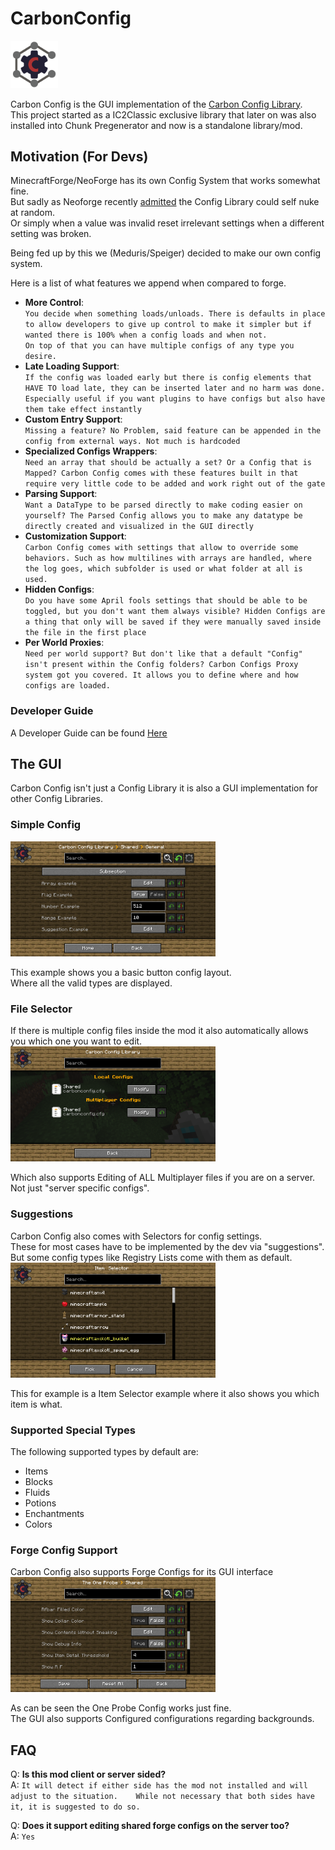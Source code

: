 # CarbonConfig

<img src="img/logo.png" width="15%">

Carbon Config is the GUI implementation of the [Carbon Config Library](https://github.com/Carbon-Config-Project/CarbonConfigLib).   
This project started as a IC2Classic exclusive library that later on was also installed into Chunk Pregenerator and now is a standalone library/mod.   

## Motivation (For Devs)

MinecraftForge/NeoForge has its own Config System that works somewhat fine.   
But sadly as Neoforge recently [admitted](https://github.com/neoforged/NeoForge/issues/32) the Config Library could self nuke at random.   
Or simply when a value was invalid reset irrelevant settings when a different setting was broken.    

Being fed up by this we (Meduris/Speiger) decided to make our own config system.   

Here is a list of what features we append when compared to forge.    

- **More Control**:    
  ``You decide when something loads/unloads. There is defaults in place to allow developers to give up control to make it simpler but if wanted there is 100% when a config loads and when not.``     
  ``On top of that you can have multiple configs of any type you desire.``    
- **Late Loading Support**:    
  ``If the config was loaded early but there is config elements that HAVE TO load late, they can be inserted later and no harm was done. Especially useful if you want plugins to have configs but also have them take effect instantly``   
- **Custom Entry Support**:    
  ``Missing a feature? No Problem, said feature can be appended in the config from external ways. Not much is hardcoded``   
- **Specialized Configs Wrappers**:    
  ``Need an array that should be actually a set? Or a Config that is Mapped? Carbon Config comes with these features built in that require very little code to be added and work right out of the gate``   
- **Parsing Support**:    
  ``Want a DataType to be parsed directly to make coding easier on yourself? The Parsed Config allows you to make any datatype be directly created and visualized in the GUI directly``   
- **Customization Support**:    
  ``Carbon Config comes with settings that allow to override some behaviors. Such as how multilines with arrays are handled, where the log goes, which subfolder is used or what folder at all is used.``
- **Hidden Configs**:    
  ``Do you have some April fools settings that should be able to be toggled, but you don't want them always visible? Hidden Configs are a thing that only will be saved if they were manually saved inside the file in the first place``    
- **Per World Proxies**:   
  ``Need per world support? But don't like that a default "Config" isn't present within the Config folders? Carbon Configs Proxy system got you covered. It allows you to define where and how configs are loaded.``    
  
### Developer Guide

A Developer Guide can be found [Here](DEVELOPER_GUIDE.md)

## The GUI

Carbon Config isn't just a Config Library it is also a GUI implementation for other Config Libraries.    

### Simple Config
<img src="img/basic_example.png" width="65%">    
    
This example shows you a basic button config layout.   
Where all the valid types are displayed.    

### File Selector

If there is multiple config files inside the mod it also automatically allows you which one you want to edit.   
<img src="img/file_selector_example.png" width="65%">    
    
Which also supports Editing of ALL Multiplayer files if you are on a server.    
Not just "server specific configs".   

### Suggestions

Carbon Config also comes with Selectors for config settings.   
These for most cases have to be implemented by the dev via "suggestions".    
But some config types like Registry Lists come with them as default.    
<img src="img/entry_selector_example.png" width="65%">    

This for example is a Item Selector example where it also shows you which item is what.    

### Supported Special Types

The following supported types by default are:    
- Items
- Blocks
- Fluids
- Potions
- Enchantments
- Colors    

### Forge Config Support

Carbon Config also supports Forge Configs for its GUI interface    
<img src="img/one_probe_example.png" width="65%">    
    
As can be seen the One Probe Config works just fine.    
The GUI also supports Configured configurations regarding backgrounds.   

## FAQ

Q: **Is this mod client or server sided?**    
A: ``It will detect if either side has the mod not installed and will adjust to the situation.    While not necessary that both sides have it, it is suggested to do so.``

Q: **Does it support editing shared forge configs on the server too?**    
A: ``Yes``    